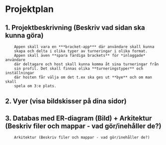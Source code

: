 # Projektplan

## 1. Projektbeskrivning (Beskriv vad sidan ska kunna göra)
        Appen skall vara en ***bracket-app*** där användare skall kunna 
        skapa och delta i olika typer av turneringar i olika format.
        Appen skall även **spara färdiga brackets** för *inloggade* användare
        där deltagare och host skall kunna komma åt sina turneringar från
        sin profil. Det skall finnas olika **turneringstyper** och inställningar
        där hosten får välja om det t.ex ska ges ut **bye** och om man skall
        spela om 3:e plats.
## 2. Vyer (visa bildskisser på dina sidor)
## 3. Databas med ER-diagram (Bild) + Arkitektur (Beskriv filer och mappar - vad gör/inehåller de?)
        Arkitektur (Beskriv filer och mappar - vad gör/inehåller de?)